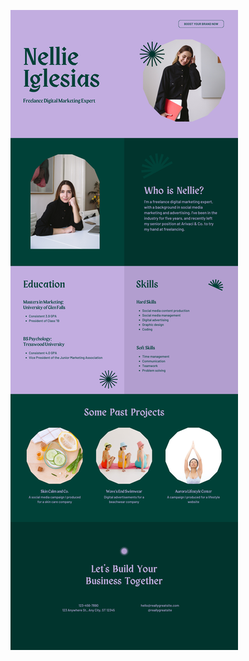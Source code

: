 ![template](https://raw.githubusercontent.com/ShriIraCatalog/resources-two/refs/heads/master/2025/04/20/20250420193901.png)
